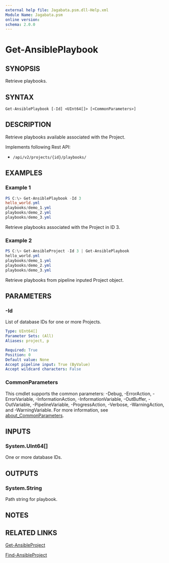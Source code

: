 ```yaml
---
external help file: Jagabata.psm.dll-Help.xml
Module Name: Jagabata.psm
online version:
schema: 2.0.0
---
```


# Get-AnsiblePlaybook

## SYNOPSIS
Retrieve playbooks.

## SYNTAX

```
Get-AnsiblePlaybook [-Id] <UInt64[]> [<CommonParameters>]
```

## DESCRIPTION
Retrieve playbooks available associated with the Project.

Implements following Rest API:  
- `/api/v2/projects/{id}/playbooks/`

## EXAMPLES

### Example 1
```powershell
PS C:\> Get-AnsiblePlaybook -Id 3
hello_world.yml
playbooks/demo_1.yml
playbooks/demo_2.yml
playbooks/demo_3.yml
```

Retrieve playbooks associated with the Project in ID 3.

### Example 2
```powershell
PS C:\> Get-AnsibleProject -Id 3 | Get-AnsiblePlaybook
hello_world.yml
playbooks/demo_1.yml
playbooks/demo_2.yml
playbooks/demo_3.yml
```

Retrieve playbooks from pipeline inputed Project object.

## PARAMETERS

### -Id
List of database IDs for one or more Projects.

```yaml
Type: UInt64[]
Parameter Sets: (All)
Aliases: project, p

Required: True
Position: 0
Default value: None
Accept pipeline input: True (ByValue)
Accept wildcard characters: False
```

### CommonParameters
This cmdlet supports the common parameters: -Debug, -ErrorAction, -ErrorVariable, -InformationAction, -InformationVariable, -OutBuffer, -OutVariable, -PipelineVariable, -ProgressAction, -Verbose, -WarningAction, and -WarningVariable. For more information, see [about_CommonParameters](http://go.microsoft.com/fwlink/?LinkID=113216).

## INPUTS

### System.UInt64[]
One or more database IDs.

## OUTPUTS

### System.String
Path string for playbook.

## NOTES

## RELATED LINKS

[Get-AnsibleProject](Get-AnsibleProject.md)

[Find-AnsibleProject](Find-AnsibleProject.md)
